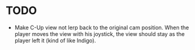 # TODO

-   Make C-Up view not lerp back to the original cam position.
    When the player moves the view with his joystick, the view
    should stay as the player left it (kind of like Indigo).